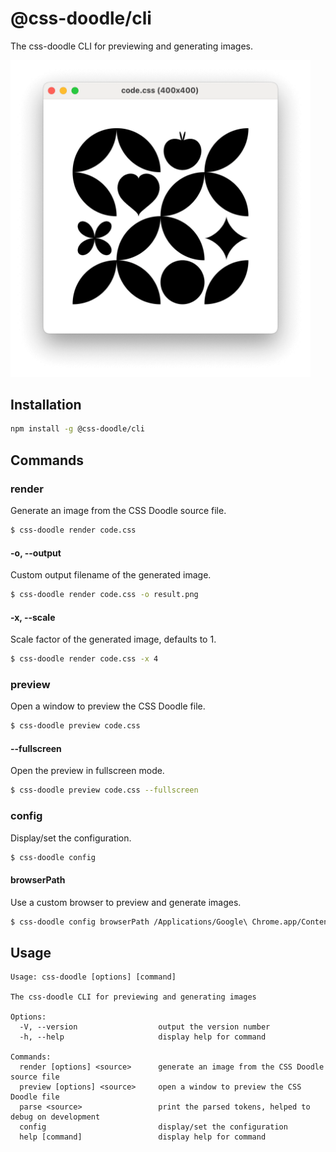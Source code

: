 # @css-doodle/cli

The css-doodle CLI for previewing and generating images.

<img src="screenshot/preview.png" width="480px" alt="screenshot" />

## Installation

```bash
npm install -g @css-doodle/cli
```

## Commands 

### render
Generate an image from the CSS Doodle source file.

```bash
$ css-doodle render code.css
```

#### -o, --output

Custom output filename of the generated image.

```bash
$ css-doodle render code.css -o result.png
```

#### -x, --scale

Scale factor of the generated image, defaults to 1.

```bash
$ css-doodle render code.css -x 4
```

### preview
Open a window to preview the CSS Doodle file.

```bash
$ css-doodle preview code.css
```

#### --fullscreen

Open the preview in fullscreen mode.

```bash
$ css-doodle preview code.css --fullscreen
```


### config

Display/set the configuration.

```bash
$ css-doodle config
```

#### browserPath

Use a custom browser to preview and generate images.

```bash
$ css-doodle config browserPath /Applications/Google\ Chrome.app/Contents/MacOS/Google\ Chrome
```

## Usage

```
Usage: css-doodle [options] [command]

The css-doodle CLI for previewing and generating images

Options:
  -V, --version                  output the version number
  -h, --help                     display help for command

Commands:
  render [options] <source>      generate an image from the CSS Doodle source file
  preview [options] <source>     open a window to preview the CSS Doodle file
  parse <source>                 print the parsed tokens, helped to debug on development
  config                         display/set the configuration
  help [command]                 display help for command
```

